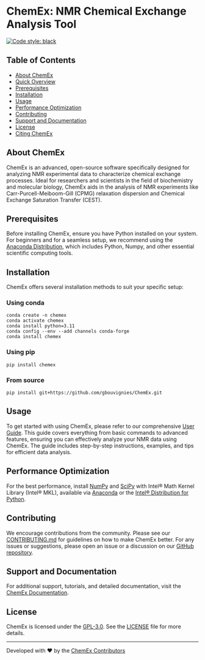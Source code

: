# ChemEx: NMR Chemical Exchange Analysis Tool

[![Code style: black](https://img.shields.io/badge/code%20style-black-000000.svg)](https://github.com/ambv/black)

## Table of Contents

-   [About ChemEx](#about-chemex)
-   [Quick Overview](#quick-overview)
-   [Prerequisites](#prerequisites)
-   [Installation](#installation)
-   [Usage](#usage)
-   [Performance Optimization](#performance-optimization)
-   [Contributing](#contributing)
-   [Support and Documentation](#support-and-documentation)
-   [License](#license)
-   [Citing ChemEx](#citing-chemex)

## About ChemEx

ChemEx is an advanced, open-source software specifically designed for analyzing NMR experimental data to characterize chemical exchange processes. Ideal for researchers and scientists in the field of biochemistry and molecular biology, ChemEx aids in the analysis of NMR experiments like Carr-Purcell-Meiboom-Gill (CPMG) relaxation dispersion and Chemical Exchange Saturation Transfer (CEST).

## Prerequisites

Before installing ChemEx, ensure you have Python installed on your system. For beginners and for a seamless setup, we recommend using the [Anaconda Distribution](https://www.anaconda.com/distribution/), which includes Python, Numpy, and other essential scientific computing tools.

## Installation

ChemEx offers several installation methods to suit your specific setup:

### Using conda

```shell
conda create -n chemex
conda activate chemex
conda install python=3.11
conda config --env --add channels conda-forge
conda install chemex
```

### Using pip

```shell
pip install chemex
```

### From source

```shell
pip install git+https://github.com/gbouvignies/ChemEx.git
```

## Usage

To get started with using ChemEx, please refer to our comprehensive [User Guide](https://gbouvignies.github.io/ChemEx/). This guide covers everything from basic commands to advanced features, ensuring you can effectively analyze your NMR data using ChemEx. The guide includes step-by-step instructions, examples, and tips for efficient data analysis.

## Performance Optimization

For the best performance, install [NumPy](https://numpy.org) and [SciPy](https://scipy.org) with Intel® Math Kernel Library (Intel® MKL), available via [Anaconda](https://www.anaconda.com/distribution/) or the [Intel® Distribution for Python](https://software.intel.com/en-us/distribution-for-python).

## Contributing

We encourage contributions from the community. Please see our [CONTRIBUTING.md](CONTRIBUTING.md) for guidelines on how to make ChemEx better. For any issues or suggestions, please open an issue or a discussion on our [GitHub repository](https://github.com/gbouvignies/ChemEx).

## Support and Documentation

For additional support, tutorials, and detailed documentation, visit the [ChemEx Documentation](https://gbouvignies.github.io/ChemEx/).

## License

ChemEx is licensed under the [GPL-3.0](https://www.gnu.org/licenses/gpl-3.0.en.html). See the [LICENSE](LICENSE) file for more details.

<!-- ## Citing ChemEx

If you use ChemEx in your research, please cite it as follows: [Citation details](#). -->

---

Developed with ❤️ by the [ChemEx Contributors](https://github.com/gbouvignies/ChemEx/graphs/contributors)
